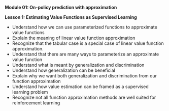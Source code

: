 **Module 01: On-policy prediction with approximation**  

**Lesson 1: Estimating Value Functions as Supervised Learning**  
- Understand how we can use parameterized functions to approximate value functions
- Explain the meaning of linear value function approximation
- Recognize that the tabular case is a special case of linear value function approximation.
- Understand that there are many ways to parameterize an approximate value function
- Understand what is meant by generalization and discrimination
- Understand how generalization can be beneficial
- Explain why we want both generalization and discrimination from our function approximation
- Understand how value estimation can be framed as a supervised learning problem
- Recognize not all function approximation methods are well suited for reinforcement learning

